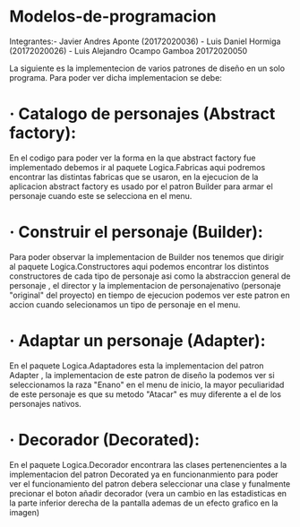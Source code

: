 # Modelos-de-programacion

Integrantes:- Javier Andres Aponte (20172020036)
            - Luis Daniel Hormiga (20172020026)
            - Luis Alejandro Ocampo Gamboa 20172020050

La siguiente es la implementecion de varios patrones de diseño en un solo programa. Para poder ver dicha implementacion se debe:

# · Catalogo de personajes (Abstract factory):
En el codigo para poder ver la forma en la que abstract factory fue implementado debemos ir al paquete Logica.Fabricas aqui podremos
encontrar las distintas fabricas que se usaron, en la ejecucion de la aplicacion abstract factory es usado por el patron Builder para armar
el personaje cuando este se selecciona en el menu.

# · Construir el personaje (Builder):
Para poder observar la implementacion de Builder nos tenemos que dirigir al paquete Logica.Constructores aqui podemos encontrar los distintos
constructores de cada tipo de personaje asi como la abstraccion general de personaje , el director y la implementacion de personajenativo (personaje
"original" del proyecto) en tiempo de ejecucion podemos ver este patron en accion cuando selecionamos un tipo de personaje en el menu.

# · Adaptar un personaje (Adapter):
En el paquete Logica.Adaptadores esta la implementacion del patron Adapter , la implementacion de este patron de diseño la podemos ver si seleccionamos
la raza "Enano" en el menu de inicio, la mayor peculiaridad de este personaje es que su metodo "Atacar" es muy diferente a el de los
personajes nativos.

# · Decorador (Decorated):
En el paquete Logica.Decorador encontrara las clases pertenencientes a la implementacion del patron Decorated ya en funcionanmiento para poder ver el funcionamiento del patron debera seleccionar una clase y funalmente precionar el boton añadir decorador (vera un cambio en las estadisticas en la parte inferior derecha de la pantalla ademas de un efecto grafico en la imagen)
